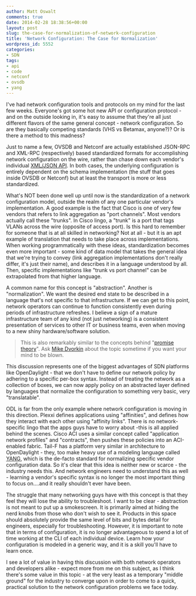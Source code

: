 ```yaml
---
author: Matt Oswalt
comments: true
date: 2014-02-28 18:38:56+00:00
layout: post
slug: the-case-for-normalization-of-network-configuration
title: 'Network Configuration: The Case for Normalization'
wordpress_id: 5552
categories:
- SDN
tags:
- api
- code
- netconf
- ovsdb
- yang
---
```


I've had network configuration tools and protocols on my mind for the last few weeks. Everyone's got some hot new API or configuration protocol - and on the outside looking in, it's easy to assume that they're all just different flavors of the same general concept - network configuration. So are they basically competing standards (VHS vs Betamax, anyone?)? Or is there a method to this madness?

Just to name a few, OVSDB and Netconf are actually established JSON-RPC and XML-RPC (respectively) based standardized formats for accomplishing network configuration on the wire, rather than chase down each vendor's individual [XML/JSON API](http://keepingitclassless.net/2014/02/cisco-aci-nexus-9000-nxapi/). In both cases, the underlying configuration is entirely dependent on the schema implementation (the stuff that goes inside OVSDB or Netconf) but at least the transport is more or less standardized.

What's NOT been done well up until now is the standardization of a network configuration model, outside the realm of any one particular vendor's implementation. A good example is the fact that Cisco is one of very few vendors that refers to link aggregation as "port channels". Most vendors actually call these "trunks". In Cisco lingo, a "trunk" is a port that tags VLANs across the wire (opposite of access port). Is this hard to remember for someone that is at all skilled in networking? Not at all - but it is an apt example of translation that needs to take place across implementations. When working programmatically with these ideas, standardization becomes even more important - some kind of data model that takes the general idea that we're trying to convey (link aggregation implementations don't really differ, it's just their name), and describes it in a language understood by all. Then, specific implementations like "trunk vs port channel" can be extrapolated from that higher language.

A common name for this concept is "abstraction". Another is "normalization". We want the desired end state to be described in a language that's not specific to that infrastructure. If we can get to this point, network operators can continue to function consistently even during periods of infrastructure refreshes. I believe a sign of a mature infrastructure team of any kind (not just networking) is a consistent presentation of services to other IT or business teams, even when moving to a new shiny hardware/software solution.

> This is also remarkably similar to the concepts behind "[promise theory](http://en.wikipedia.org/wiki/Promise_theory)". Ask [Mike Dvorkin](https://twitter.com/dvorkinista) about the topic sometime if you want your mind to be blown.

This discussion represents one of the biggest advantages of SDN platforms like OpenDaylight - that we don't have to define our network policy by adhering to a specific per-box syntax. Instead of treating the network as a collection of boxes, we can now apply policy on an abstracted layer defined by languages that normalize the configuration to something very basic, very "translatable".

ODL is far from the only example where network configuration is moving in this direction. Plexxi defines applications using "affinities", and defines how they interact with each other using "affinity links". There is no network-specific lingo that the apps guys have to worry about -this is all applied behind the scenes. Cisco ACI uses a similar concept called "application network profiles" and "contracts", then pushes these policies into an ACI-enabled fabric. Tail-F has a platform very similar in architecture to OpenDaylight - they, too make heavy use of a modeling language called [YANG](https://tools.ietf.org/html/rfc6020), which is the de-facto standard for normalizing specific vendor configuration data. So it's clear that this idea is neither new or scarce - the industry needs this. And network engineers need to understand this as well - learning a vendor's specific syntax is no longer the most important thing to focus on....and it really shouldn't ever have been.

The struggle that many networking guys have with this concept is that they feel they will lose the ability to troubleshoot. I want to be clear - abstraction is not meant to put up a smokescreen. It is primarily aimed at hiding the nerd knobs from those who don't wish to see it. Products in this space should absolutely provide the same level of bits and bytes detail for engineers, especially for troubleshooting. However, it is important to note that in terms of configuration, it is no longer advantageous to spend a lot of time working at the CLI of each individual device. Learn how your configuration is modeled in a generic way, and it is a skill you'll have to learn once.

I see a lot of value in having this discussion with both network operators and developers alike - expect more from me on this subject, as I think there's some value in this topic - at the very least as a temporary "middle ground" for the industry to converge upon in order to come to a quick, practical solution to the network configuration problems we face today.

